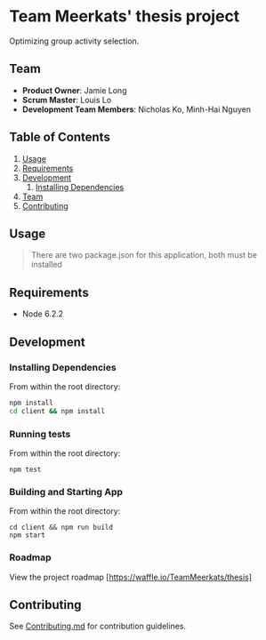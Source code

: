 # Team Meerkats' thesis project

Optimizing group activity selection.

## Team

  - __Product Owner__: Jamie Long
  - __Scrum Master__: Louis Lo
  - __Development Team Members__: Nicholas Ko, Minh-Hai Nguyen

## Table of Contents

1. [Usage](#Usage)
1. [Requirements](#requirements)
1. [Development](#development)
    1. [Installing Dependencies](#installing-dependencies)
1. [Team](#team)
1. [Contributing](#contributing)

## Usage

> There are two package.json for this application, both must be installed

## Requirements

- Node 6.2.2

## Development

### Installing Dependencies

From within the root directory:

```sh
npm install
cd client && npm install
```

### Running tests

From within the root directory:
```
npm test
```

### Building and Starting App

From within the root directory:

```
cd client && npm run build
npm start
```

### Roadmap

View the project roadmap [https://waffle.io/TeamMeerkats/thesis]


## Contributing

See [Contributing.md](Contributing.md) for contribution guidelines.

